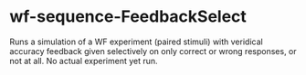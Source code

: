 # wf-sequence-FeedbackSelect
Runs a simulation of a WF experiment (paired stimuli) with veridical accuracy feedback given selectively on only correct or wrong responses, or not at all.  No actual experiment yet run. 
